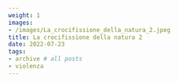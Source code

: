 ```yaml
---
weight: 1
images:
- /images/La_crocifissione_della_natura_2.jpeg
title: La crocifissione della natura 2
date: 2022-07-23
tags:
- archive # all posts
- violenza
---
```


